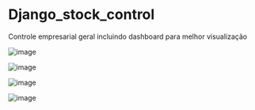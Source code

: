 # Django_stock_control

Controle empresarial geral incluindo dashboard para melhor visualização

![image](https://github.com/guilherme141288/Django_stock_control/assets/82103102/961391bf-b6d6-448a-87f6-e2224c69c0b6)

![image](https://github.com/guilherme141288/Django_stock_control/assets/82103102/817106bf-42dd-4950-8d64-f88b3f8dc386)


![image](https://github.com/guilherme141288/Django_stock_control/assets/82103102/9090c9d7-1024-4ed2-b46f-87af8d05aab2)

![image](https://github.com/guilherme141288/Django_stock_control/assets/82103102/aeeecd74-0236-4a20-9c03-8cda10738158)


